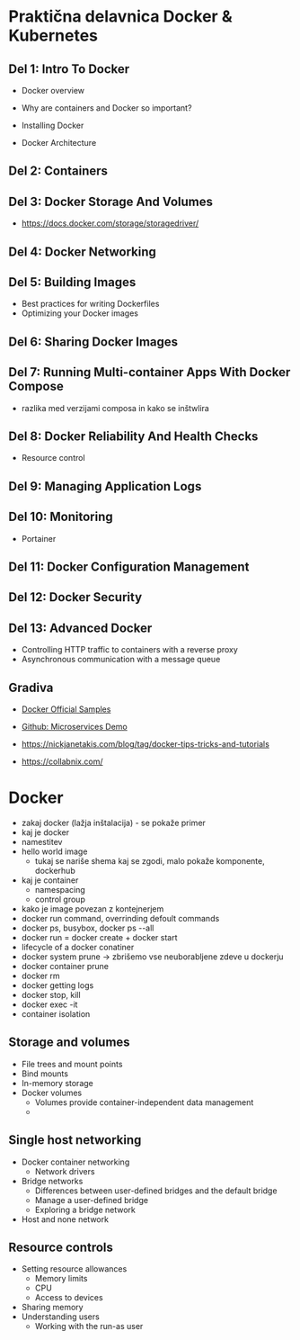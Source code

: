 # Praktična delavnica Docker & Kubernetes

## Del 1: Intro To Docker
- Docker overview
- Why are containers and Docker so important?
- Installing Docker



- Docker Architecture

## Del 2: Containers

## Del 3: Docker Storage And Volumes
- https://docs.docker.com/storage/storagedriver/

## Del 4: Docker Networking

## Del 5: Building Images
- Best practices for writing Dockerfiles
- Optimizing your Docker images

## Del 6: Sharing Docker Images

## Del 7: Running Multi-container Apps With Docker Compose
- razlika med verzijami composa in kako se inštwlira

## Del 8: Docker Reliability And Health Checks
- Resource control

## Del 9: Managing Application Logs

## Del 10: Monitoring
- Portainer

## Del 11: Docker Configuration Management

## Del 12: Docker Security

## Del 13: Advanced Docker
- Controlling HTTP traffic to containers with a reverse proxy
- Asynchronous communication with a message queue

## Gradiva
- [Docker Official Samples](https://docs.docker.com/samples/#tutorial-labs)
- [Github: Microservices Demo](https://github.com/microservices-demo)

- https://nickjanetakis.com/blog/tag/docker-tips-tricks-and-tutorials
- https://collabnix.com/



# Docker
- zakaj docker (lažja inštalacija) - se pokaže primer
- kaj je docker
- namestitev
- hello world image
	- tukaj se nariše shema kaj se zgodi, malo pokaže komponente, dockerhub
- kaj je container
	- namespacing
	- control group
- kako je image povezan z kontejnerjem
- docker run command, overrinding defoult commands
- docker ps, busybox, docker ps --all
- docker run = docker create + docker start
- lifecycle of a docker conatiner
- docker system prune -> zbrišemo vse neuborabljene zdeve u dockerju
- docker container prune
- docker rm 
- docker getting logs
- docker stop, kill
- docker exec -it
- container isolation

## Storage and volumes
- File trees and mount points
- Bind mounts
- In-memory storage
- Docker volumes
    - Volumes provide container-independent data management
    - 

## Single host networking
- Docker container networking
    - Network drivers
- Bridge networks
    - Differences between user-defined bridges and the default bridge
    - Manage a user-defined bridge
    - Exploring a bridge network
- Host and none network



## Resource controls
- Setting resource allowances
    - Memory limits
    - CPU
    - Access to devices
- Sharing memory
- Understanding users
    - Working with the run-as user